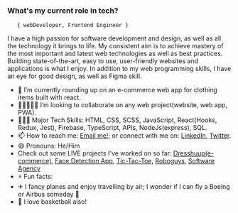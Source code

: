 ###   **What's my current role in tech?** </h2>
       { webDeveloper, Frontend Engineer } 

I have a high passion for software development and design, as well as all the technology it brings to life.
My consistent aim is to achieve mastery of the most important and latest web technologies as well as best practices. Building state-of-the-art, easy to use, user-friendly websites and applications is what I enjoy.
In addition to my web programming skills, I have an eye for good design, as well as Figma skill.

- 🔭 I’m currently rounding up on an e-commerce web app for clothing items built with react.
- 👩🏻‍🤝‍🧑🏾 I’m looking to collaborate on any web project(website, web app, PWA).
- 🤹🏾‍♀️ Major Tech Skills: HTML, CSS, SCSS, JavaScript, React(Hooks, Redux, Jest), Firebase, TypeScript, APIs, NodeJs(express), SQL.
- 📫 How to reach me: [Email me!](mailto:chisombiri@gmail.com); or connect with me on: [LinkedIn][1], [Twitter][2].
- 😄 Pronouns: He/Him
- Check out some LIVE projects I've worked on so far: [Dresshuup(e-commerce)](https://dresshuup.netlify.app/), [Face Detection App](https://smarrt-brain.herokuapp.com/), [Tic-Tac-Toe](https://chisombiri-genius-crew.netlify.app/), [Roboguys](https://chisombiri.github.io/robofriends/), [Software Agency](https://chisombiri.github.io/Software_Agency/)
- ⚡ Fun facts: 
- ✈  I fancy planes and enjoy travelling by air; I wonder if I can fly a Boeing or Airbus someday 🤔
- 🏀 I love basketball also! 


[1]: https://www.linkedin.com/in/chisombiri-nlewedim-81570596/ "LinkedIn"
[2]: https://twitter.com/chisombiri_n "Twitter"
